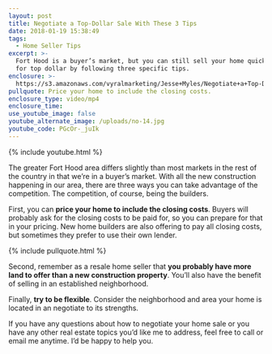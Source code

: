```yaml
---
layout: post
title: Negotiate a Top-Dollar Sale With These 3 Tips
date: 2018-01-19 15:38:49
tags:
  - Home Seller Tips
excerpt: >-
  Fort Hood is a buyer’s market, but you can still sell your home quickly and
  for top dollar by following three specific tips.
enclosure: >-
  https://s3.amazonaws.com/vyralmarketing/Jesse+Myles/Negotiate+a+Top-Dollar+Sale+With+These+3+Tips.mp4
pullquote: Price your home to include the closing costs.
enclosure_type: video/mp4
enclosure_time:
use_youtube_image: false
youtube_alternate_image: /uploads/no-14.jpg
youtube_code: PGcOr-_juIk
---
```



{% include youtube.html %}

The greater Fort Hood area differs slightly than most markets in the rest of the country in that we’re in a buyer’s market. With all the new construction happening in our area, there are three ways you can take advantage of the competition. The competition, of course, being the builders.

First, you can **price your home to include the closing costs**. Buyers will probably ask for the closing costs to be paid for, so you can prepare for that in your pricing. New home builders are also offering to pay all closing costs, but sometimes they prefer to use their own lender.

{% include pullquote.html %}

Second, remember as a resale home seller that **you probably have more land to offer than a new construction property**. You’ll also have the benefit of selling in an established neighborhood.

Finally, **try to be flexible**. Consider the neighborhood and area your home is located in an negotiate to its strengths.

If you have any questions about how to negotiate your home sale or you have any other real estate topics you’d like me to address, feel free to call or email me anytime. I’d be happy to help you.